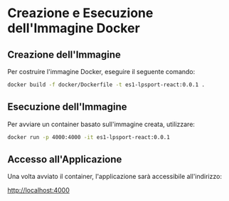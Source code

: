 # Creazione e Esecuzione dell'Immagine Docker

## Creazione dell'Immagine

Per costruire l'immagine Docker, eseguire il seguente comando:

```sh
docker build -f docker/Dockerfile -t es1-lpsport-react:0.0.1 .
```

## Esecuzione dell'Immagine
Per avviare un container basato sull'immagine creata, utilizzare:

```sh
docker run -p 4000:4000 -it es1-lpsport-react:0.0.1
```


## Accesso all'Applicazione
Una volta avviato il container, l'applicazione sarà accessibile all'indirizzo:

[http://localhost:4000](http://localhost:4000)
